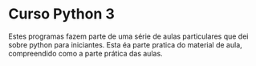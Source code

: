 # Curso Python 3 
Estes programas fazem parte de uma série de aulas particulares que dei sobre python para iniciantes. 
Esta éa parte pratica do material de aula, compreendido como a parte prática das aulas. 
